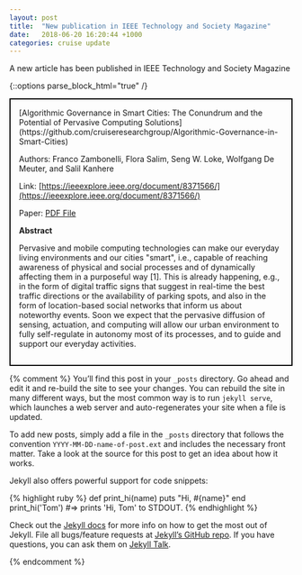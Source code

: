 ```yaml
---
layout: post
title:  "New publication in IEEE Technology and Society Magazine"
date:   2018-06-20 16:20:44 +1000
categories: cruise update
---
```


A new article has been published in IEEE Technology and Society Magazine

{::options parse_block_html="true" /}
<div style="padding: 15px; margin-top: 10px; margin-bottom: 10px; border: 2px solid black;">
[Algorithmic Governance in Smart Cities: The Conundrum and the Potential of Pervasive Computing Solutions](https://github.com/cruiseresearchgroup/Algorithmic-Governance-in-Smart-Cities)

Authors: Franco Zambonelli, Flora Salim, Seng W. Loke, Wolfgang De Meuter, and Salil Kanhere

Link: [https://ieeexplore.ieee.org/document/8371566/](https://ieeexplore.ieee.org/document/8371566/)

Paper: [PDF File](https://github.com/cruiseresearchgroup/Algorithmic-Governance-in-Smart-Cities/blob/master/paper/zambonelli2018algorithmic.pdf)

**Abstract**

Pervasive and mobile computing technologies can make our everyday living environments and our cities "smart", i.e., capable of reaching awareness of physical and social processes and of dynamically affecting them in a purposeful way [1]. This is already happening, e.g., in the form of digital traffic signs that suggest in real-time the best traffic directions or the availability of parking spots, and also in the form of location-based social networks that inform us about noteworthy events. Soon we expect that the pervasive diffusion of sensing, actuation, and computing will allow our urban environment to fully self-regulate in autonomy most of its processes, and to guide and support our everyday activities.
</div>

{% comment %}
You’ll find this post in your `_posts` directory. Go ahead and edit it and re-build the site to see your changes. You can rebuild the site in many different ways, but the most common way is to run `jekyll serve`, which launches a web server and auto-regenerates your site when a file is updated.

To add new posts, simply add a file in the `_posts` directory that follows the convention `YYYY-MM-DD-name-of-post.ext` and includes the necessary front matter. Take a look at the source for this post to get an idea about how it works.

Jekyll also offers powerful support for code snippets:

{% highlight ruby %}
def print_hi(name)
  puts "Hi, #{name}"
end
print_hi('Tom')
#=> prints 'Hi, Tom' to STDOUT.
{% endhighlight %}

Check out the [Jekyll docs][jekyll-docs] for more info on how to get the most out of Jekyll. File all bugs/feature requests at [Jekyll’s GitHub repo][jekyll-gh]. If you have questions, you can ask them on [Jekyll Talk][jekyll-talk].

[jekyll-docs]: https://jekyllrb.com/docs/home
[jekyll-gh]:   https://github.com/jekyll/jekyll
[jekyll-talk]: https://talk.jekyllrb.com/
{% endcomment %}
